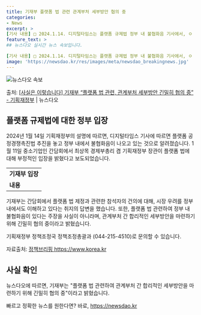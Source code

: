 ```yaml
---
title: 기재부 플랫폼 법 관련 관계부처 세부방안 협의 중
categories:
- News
excerpt: >
[기사 내용] □ 2024.1.14. 디지털타임스는 플랫폼 규제법 정부 내 불협화음 기사에서, ㅇ 플랫폼 공…
feature_text: >
## 뉴스다오 실시간 뉴스 속보입니다.

[기사 내용] □ 2024.1.14. 디지털타임스는 플랫폼 규제법 정부 내 불협화음 기사에서, ㅇ 플랫폼 공…
image: 'https://newsdao.kr/res/images/meta/newsdao_breakingnews.jpg'
---
```


![뉴스다오 속보](https://newsdao.kr/res/images/meta/newsdao_breakingnews.jpg)

<p>출처: <a href="https://newsdao.kr/2999" rel="dofollow">[사실은 이렇습니다] 기재부 “플랫폼 법 관련, 관계부처 세부방안 긴밀히 협의 중” - 기획재정부</a> | 뉴스다오</p>

<h2 data-ke-size="size26">플랫폼 규제법에 대한 정부 입장</h2>
<p data-ke-size="size16">2024년 1월 14일 기획재정부의 설명에 따르면, 디지털타임스 기사에 따르면 플랫폼 공정경쟁촉진법 추진을 놓고 정부 내에서 불협화음이 나오고 있는 것으로 알려졌습니다. 1월 11일 중소기업인 간담회에서 최상목 경제부총리 겸 기획재정부 장관이 플랫폼 법에 대해 부정적인 입장을 밝혔다고 보도되었습니다.</p>
<table>
  <tbody>
    <tr>
      <td style="text-align: center; height: 17px;"><b>기재부 입장</b></td>
    </tr>
    <tr>
      <td><b>내용</b></td>
    </tr>
  </tbody>
</table>
<p data-ke-size="size16">기재부는 간담회에서 플랫폼 법 제정과 관련한 참석자의 건의에 대해, 시장 우려를 정부 내에서도 이해하고 있다는 취지의 답변을 했습니다. 또한, 플랫폼 법 관련하여 정부 내 불협화음이 있다는 주장을 사실이 아니라며, 관계부처 간 합리적인 세부방안을 마련하기 위해 긴밀히 협의 중이라고 밝혔습니다.</p>
<p data-ke-size="size16">기획재정부 정책조정국 정책조정총괄과 (044-215-4510)로 문의할 수 있습니다.</p>
<p data-ke-size="size16">자료출처: <a href="https://newsdao.kr/2999">정책브리핑 https://www.korea.kr</a></p>
<h2 data-ke-size="size26">사실 확인</h2>
<p data-ke-size="size16">뉴스다오에 따르면, 기재부는 "플랫폼 법 관련하여 관계부처 간 합리적인 세부방안을 마련하기 위해 긴밀히 협의 중"이라고 밝혔습니다.</p> 

빠르고 정확한 뉴스를 원한다면? 바로, <a href="https://newsdao.kr" rel="dofollow">https://newsdao.kr</a>


    
